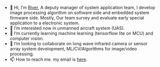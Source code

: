 - 👋 Hi, I’m [River](https://river911009.github.io "Riviere"), A deputy manager of system application team, I develop image processing algorithm on software side and embedded system firmware side. Mostly, Our team survey and evaluate early special application to a electronic system.
- 👀 I’m interested now in unmanned aircraft system (UAS).
- 🌱 I’m currently learning machine learning (tensorflow lite on MCU) and computer vision.
- 💞️ I’m looking to collaborate on long wave infrared camera or sensor array system development, ML/CV/Algorithms for image/video processing.
- 📫 How to reach me. my email is [here](mailto:river801009@gmail.com).

<!---
River911009/River911009 is a ✨ special ✨ repository because its `README.md` (this file) appears on your GitHub profile.
You can click the Preview link to take a look at your changes.
--->
